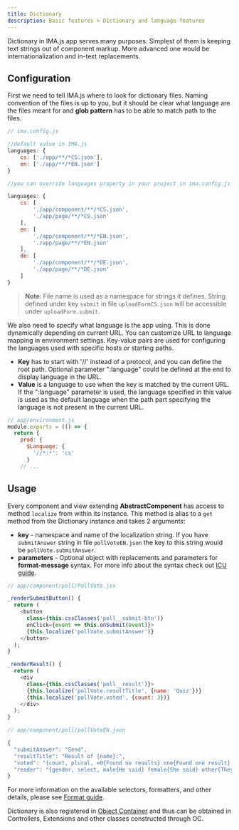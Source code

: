 ```yaml
---
title: Dictionary
description: Basic features > Dictionary and language features
---
```


Dictionary in IMA.js app serves many purposes. Simplest of them is keeping text strings out of component markup. More advanced one would be internationalization and in-text replacements.

## Configuration

First we need to tell IMA.js where to look for dictionary files. Naming convention of the files is up to you, but it should be clear what language are the files meant for and **glob pattern** has to be able to match path to the files.

```javascript
// ima.config.js

//default value in IMA.js 
languages: {
    cs: ['./app/**/*CS.json'], 
    en: ['./app/**/*EN.json']
}

//you can override languages property in your project in ima.config.js file like this:

languages: {
    cs: [
        './app/component/**/*CS.json',
        './app/page/**/*CS.json'
    ], 
    en: [
        './app/component/**/*EN.json',
        './app/page/**/*EN.json'
    ],
    de: [
        './app/component/**/*DE.json',
        './app/page/**/*DE.json'
    ]
}

```

> **Note**: File name is used as a namespace for strings it defines. String defined under key `submit` in file `uploadFormCS.json` will be accessible under `uploadForm.submit`.

We also need to specify what language is the app using. This is done dynamically depending on current URL. You can customize URL to language mapping in environment settings. Key-value pairs are used for configuring the languages used with specific hosts or starting paths.
 - **Key** has to start with '//' instead of a protocol, and you can define the root path. Optional parameter ":language" could be defined at the end to display language in the URL.
 - **Value** is a language to use when the key is matched by the current URL. If the ":language" parameter is used, the language specified in this value is used as the default language when the path part specifying the language is not present in the current URL.

```javascript
// app/environment.js
module.exports = (() => {
  return {
    prod: {
      $Language: {
        '//*:*': 'cs'
      }
    // ...
```

## Usage

Every component and view extending **AbstractComponent** has access to method `localize` from within its instance. This method is alias to a `get` method from the Dictionary instance and takes 2 arguments:
 - **key** - namespace and name of the localization string. If you have `submitAnswer` string in file `pollVoteEN.json` the key to this string would be `pollVote.submitAnswer`.
 - **parameters** - Optional object with replacements and parameters for **format-message** syntax. For more info about the syntax check out [ICU guide](http://userguide.icu-project.org/formatparse/messages).

```javascript
// app/component/poll/PollVote.jsx

_renderSubmitButton() {
  return (
    <button
      class={this.cssClasses('poll__submit-btn')}
      onClick={event => this.onSubmit(event)}>
      {this.localize('pollVote.submitAnswer')}
    </button>
  );
}

_renderResult() {
  return (
    <div
      class={this.cssClasses('poll__result')}>
      {this.localize('pollVote.resultTitle', {name: 'Quiz'})}
      {this.localize('pollVote.voted', {count: 3})}
    </div>
  );
}
```

```javascript
// app/component/poll/pollVoteEN.json

{
  "submitAnswer": "Send",
  "resultTitle": "Result of {name}:",
  "voted": "{count, plural, =0{Found no results} one{Found one result} other{Found # results} }",
  "reader": "{gender, select, male{He said} female{She said} other{They said} }",
}
```
For more information on the available selectors, formatters, and other details, please see [Format guide](http://messageformat.github.io/messageformat/guide/).



Dictionary is also registered in [Object Container](./object-container.md) and thus can be obtained in Controllers, Extensions and other classes constructed through OC.
